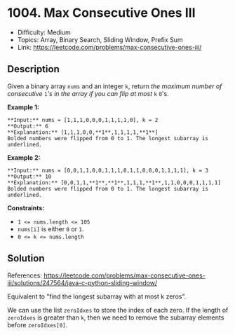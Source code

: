 # 1004. Max Consecutive Ones III

- Difficulty: Medium
- Topics: Array, Binary Search, Sliding Window, Prefix Sum
- Link: https://leetcode.com/problems/max-consecutive-ones-iii/

## Description

Given a binary array `nums` and an integer `k`, return _the maximum number of consecutive_ `1`_'s in the array if you can flip at most_ `k` `0`'s.

**Example 1:**

```
**Input:** nums = [1,1,1,0,0,0,1,1,1,1,0], k = 2
**Output:** 6
**Explanation:** [1,1,1,0,0,**1**,1,1,1,1,**1**]
Bolded numbers were flipped from 0 to 1. The longest subarray is underlined.
```

**Example 2:**

```
**Input:** nums = [0,0,1,1,0,0,1,1,1,0,1,1,0,0,0,1,1,1,1], k = 3
**Output:** 10
**Explanation:** [0,0,1,1,**1**,**1**,1,1,1,**1**,1,1,0,0,0,1,1,1,1]
Bolded numbers were flipped from 0 to 1. The longest subarray is underlined.
```

**Constraints:**

- `1 <= nums.length <= 105`
- `nums[i]` is either `0` or `1`.
- `0 <= k <= nums.length`

## Solution

References: https://leetcode.com/problems/max-consecutive-ones-iii/solutions/247564/java-c-python-sliding-window/

Equivalent to "find the longest subarray with at most k zeros".

We can use the list `zeroIdxes` to store the index of each zero.
If the length of `zeroIdxes` is greater than `k`, then we need to remove the subarray elements before `zeroIdxes[0]`.
